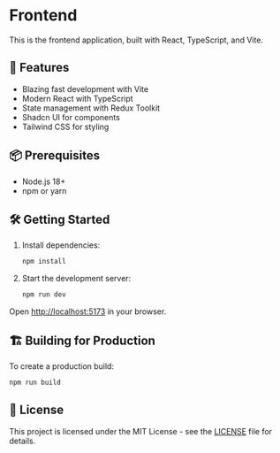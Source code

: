 # Frontend

This is the frontend application, built with React, TypeScript, and Vite.

## 🚀 Features

- Blazing fast development with Vite
- Modern React with TypeScript
- State management with Redux Toolkit
- Shadcn UI for components
- Tailwind CSS for styling

## 📦 Prerequisites

- Node.js 18+
- npm or yarn

## 🛠️ Getting Started

1. Install dependencies:
   ```bash
   npm install
   ```

2. Start the development server:
   ```bash
   npm run dev
   ```

Open [http://localhost:5173](http://localhost:5173) in your browser.


## 🏗️ Building for Production

To create a production build:
   ```bash
   npm run build
   ```

## 📄 License

This project is licensed under the MIT License - see the [LICENSE](LICENSE) file for details.
